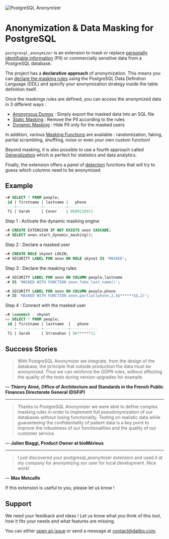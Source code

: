 ![PostgreSQL Anonymizer](https://gitlab.com/dalibo/postgresql_anonymizer/raw/master/images/png_RVB/PostgreSQL-Anonymizer_H_couleur.png)


Anonymization & Data Masking for PostgreSQL
===============================================================================

`postgresql_anonymizer` is an extension to mask or replace
[personally identifiable information] (PII) or commercially sensitive data from
a PostgreSQL database.

The project has a **declarative approach** of anonymization. This means you can
[declare the masking rules] using the PostgreSQL Data Definition Language (DDL)
and specify your anonymization strategy inside the table definition itself.

Once the maskings rules are defined, you can access the anonymized data in 3
different ways :

* [Anonymous Dumps] : Simply export the masked data into an SQL file
* [Static Masking] : Remove the PII according to the rules
* [Dynamic Masking] : Hide PII only for the masked users

In addition, various [Masking Functions] are available : randomization, faking,
partial scrambling, shuffling, noise or even your own custom function!

Beyond masking, it is also possible to use a fourth approach called [Generalization]
which is perfect for statistics and data analytics.

Finally, the extension offers a panel of [detection] functions that will try to
guess which columns need to be anonymized.

[personally identifiable information]: https://en.wikipedia.org/wiki/Personally_identifiable_information
[declare the masking rules]: declare_masking_rules.md

[Anonymous Dumps]: anonymous_dumps.md
[Static Masking]: static_masking.md
[Dynamic Masking]: dynamic_masking.md
[Masking Functions]: masking_functions.md
[Generalization]: generalization.md
[detection]: detection.md



Example
------------------------------------------------------------------------------

```sql
=# SELECT * FROM people;
 id | firstname | lastname |   phone
----+-----------+----------+------------
 T1 | Sarah     | Conor    | 0609110911
```

Step 1 : Activate the dynamic masking engine

```sql
=# CREATE EXTENSION IF NOT EXISTS anon CASCADE;
=# SELECT anon.start_dynamic_masking();
```

Step 2 : Declare a masked user

```sql
=# CREATE ROLE skynet LOGIN;
=# SECURITY LABEL FOR anon ON ROLE skynet IS 'MASKED';
```

Step 3 : Declare the masking rules

```sql
=# SECURITY LABEL FOR anon ON COLUMN people.lastname
-# IS 'MASKED WITH FUNCTION anon.fake_last_name()';

=# SECURITY LABEL FOR anon ON COLUMN people.phone
-# IS 'MASKED WITH FUNCTION anon.partial(phone,2,$$******$$,2)';
```

Step 4 : Connect with the masked user

```sql
=# \connect - skynet
=> SELECT * FROM people;
 id | firstname | lastname  |   phone
----+-----------+-----------+------------
 T1 | Sarah     | Stranahan | 06******11
```


Success Stories
------------------------------------------------------------------------------

> With PostgreSQL Anonymizer we integrate, from the design of the database,
> the principle that outside production the data must be anonymized. Thus we
> can reinforce the GDPR rules, without affecting the quality of the tests
> during version upgrades for example.

— **Thierry Aimé, Office of Architecture and Standards in the French
Public Finances Directorate General (DGFiP)**

---

> Thanks to PostgreSQL Anonymizer we were able to define complex masking rules
> in order to implement full pseudonymization of our databases without losing
> functionality. Testing on realistic data while guaranteeing the
> confidentiality of patient data is a key point to improve the robustness of
> our functionalities and the quality of our customer service.

— **Julien Biaggi, Product Owner at bioMérieux**

---

> I just discovered your postgresql_anonymizer extension and used it at
> my company for anonymizing our user for local development. Nice work!

— **Max Metcalfe**

If this extension is useful to you, please let us know !

Support
------------------------------------------------------------------------------

We need your feedback and ideas ! Let us know what you think of this tool, how
it fits your needs and what features are missing.

You can either [open an issue] or send a message at <contact@dalibo.com>.

[open an issue]: https://gitlab.com/dalibo/postgresql_anonymizer/issues



